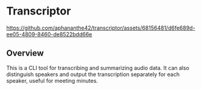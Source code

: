 # Transcriptor

https://github.com/aphananthe42/transcriptor/assets/68156481/d6fe689d-ee05-4809-8460-de8522bdd66e

## Overview

This is a CLI tool for transcribing and summarizing audio data.
It can also distinguish speakers and output the transcription separately for each speaker, useful for meeting minutes.
